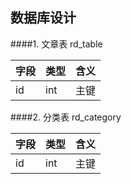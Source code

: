 ## 数据库设计

####1. 文章表 rd_table

|字段 | 类型 | 含义 |
-----|----|-------
| id| int | 主键 |

####2. 分类表 rd_category

|字段 | 类型 | 含义 |
-----|-----|-------
| id| int | 主键 |
